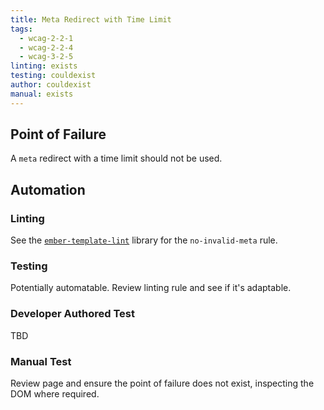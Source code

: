 ```yaml
---
title: Meta Redirect with Time Limit
tags: 
  - wcag-2-2-1
  - wcag-2-2-4
  - wcag-3-2-5
linting: exists
testing: couldexist
author: couldexist
manual: exists
---
```


## Point of Failure
A `meta` redirect with a time limit should not be used.

## Automation

### Linting
See the [`ember-template-lint`](https://github.com/ember-template-lint/ember-template-lint) library for the `no-invalid-meta` rule.

### Testing
Potentially automatable. Review linting rule and see if it's adaptable.

### Developer Authored Test
TBD

### Manual Test
Review page and ensure the point of failure does not exist, inspecting the DOM where required.